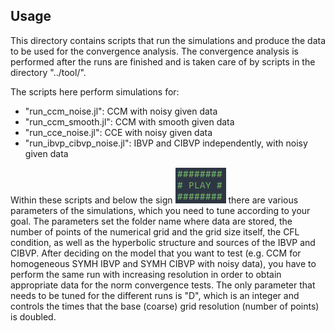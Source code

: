 ## Usage

This directory contains scripts that run the simulations and produce
the data to be used for the convergence analysis. The convergence
analysis is performed after the runs are finished and is taken care of
by scripts in the directory "../tool/".

The scripts here perform simulations for:
+ "run_ccm_noise.jl": CCM with noisy given data 
+ "run_ccm_smooth.jl": CCM with smooth given data 
+ "run_cce_noise.jl": CCE with noisy given data 
+ "run_ibvp_cibvp_noise.jl": IBVP and CIBVP independently, with noisy given data 

Within these scripts and below the sign
![here](../figures/play.png)
there are various parameters of the simulations, which you need to
tune according to your goal. The parameters set the folder name where
data are stored, the number of points of the numerical grid and the
grid size itself, the CFL condition, as well as the hyperbolic
structure and sources of the IBVP and CIBVP. After deciding on the
model that you want to test (e.g. CCM for homogeneous SYMH IBVP and
SYMH CIBVP with noisy data), you have to perform the same run with
increasing resolution in order to obtain appropriate data for the norm
convergence tests. The only parameter that needs to be tuned for the
different runs is "D", which is an integer and controls the times that
the base (coarse) grid resolution (number of points) is doubled.